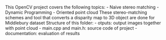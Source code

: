 This OpenCV project covers the following topics:
    - Naive stereo matching
    - Dynamic Programming
    - Oriented point cloud
These stereo-matching schemes and tool that converts a disparity map to 3D object are done for Middlebury dataset
Structure of this folder:
    - otputs: output images together with point cloud
    - main.cpp and main.h: source code of project
    - documentation: evaluation of results